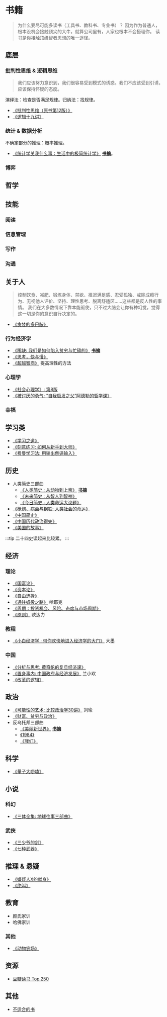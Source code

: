 # 书籍
> 为什么要尽可能多读书（工具书、教科书、专业书）？
> 因为作为普通人，根本没机会接触顶尖的大牛，就算公司里有，人家也根本不会搭理你。
> 读书是你接触顶级智者思想的唯一途径。

## 底层
### 批判性思维 & 逻辑思维
> 我们应该努力意识到，我们很容易受到模式的诱惑。我们不应该受到引诱，应该保持怀疑的态度。

演绎法：检查是否满足规律。归纳法：找规律。

* [《批判性思维（原书第12版）》](https://book.douban.com/subject/35298208/)
* [《逻辑十九讲》](https://book.douban.com/subject/30354924/)

### 统计 & 数据分析
不确定部分的推理：概率推理。

* [《统计学关我什么事：生活中的极简统计学》](https://book.douban.com/subject/30229508/) **[书摘](/docs/base/statistics/brief-statistics)**。

### 博弈


## 哲学


## 技能
### 阅读

### 信息管理

### 写作


### 沟通



## 关于人
> 控制饮食、减肥、锻炼身体、禁欲、推迟满足感、忍受孤独、戒除成瘾行为、无视他人评价、坚持、理性思考、脱离舒适区……这些都是反人性的事情。
> 我们在大多数情况下靠本能驱使，只不过大脑会让你有种幻觉，觉得这一切是你的意识自行决定的。

* [《贪婪的多巴胺》](https://book.douban.com/subject/35545272/)

### 行为经济学
* [《稀缺: 我们是如何陷入贫穷与忙碌的》](https://book.douban.com/subject/30612847/) **[书摘](/docs/self/mind/resource/scarcity)**
* [《思考，快与慢》](https://book.douban.com/subject/10785583/)
* [《超越智商》](https://book.douban.com/subject/26605978/) 提高理性的方法

### 心理学
* [《社会心理学》: 第8版](https://book.douban.com/subject/1476651/)
* [《被讨厌的勇气: “自我启发之父”阿德勒的哲学课》](https://book.douban.com/subject/26369699/)

### 幸福

## 学习类
* [《学习之道》](https://book.douban.com/subject/26895988/)
* [《刻意练习: 如何从新手到大师》](https://book.douban.com/subject/26895993/)
* [《费曼学习法: 用输出倒逼输入》](https://book.douban.com/subject/35368398/)

## 历史
* 人类简史三部曲
  * [《人类简史 : 从动物到上帝》](https://book.douban.com/subject/25985021/) **[书摘](/docs/society/history/resource/a-brief-history-of-humankind)** 
  * [《未来简史 : 从智人到智神》](https://book.douban.com/subject/26945094/)
  * [《今日简史 : 人类命运大议题》](https://book.douban.com/subject/30259720/)
* [《枪炮、病菌与钢铁: 人类社会的命运》](https://book.douban.com/subject/1813841/)
* [《中国简史》](https://book.douban.com/subject/35200401/)
* [《中国历代政治得失》](https://book.douban.com/subject/1003479/)
* [《美国的故事》](https://book.douban.com/subject/27665420/)

:::tip
二十四史读起来比较累。
:::

## 经济
### 理论
* [《国富论》](https://book.douban.com/subject/1261560/)
* [《资本论》](https://book.douban.com/subject/30316487/)
* [《自由选择》](https://book.douban.com/subject/24745513/)
* [《通往奴役之路》](https://book.douban.com/subject/1077528/) 哈耶克
* [《周期：投资机会、风险、态度与市场周期》](https://book.douban.com/subject/30443502/)
* [《原则》](https://book.douban.com/subject/27608239/) 欧达力

### 教程
* [《小白经济学 : 带你欢快地进入经济学的大门》](https://book.douban.com/subject/35059989/) 大墨

### 中国
* [《分析与思考: 黄奇帆的复旦经济课》](https://book.douban.com/subject/35149551/)
* [《置身事内: 中国政府与经济发展》](https://book.douban.com/subject/35546622/) 兰小欢
* [《改革的逻辑》](https://book.douban.com/subject/24878818/)

## 政治
* [《可能性的艺术: 比较政治学30讲》](https://book.douban.com/subject/35819419/) 刘瑜
* [《财富、贫穷与政治》](https://book.douban.com/subject/35553279/)
* 反乌托邦三部曲
  * [《美丽新世界》](https://book.douban.com/subject/27002046/) **[书摘](/docs/society/politics/resource/book/beautiful-new-world)**
  * [《1984》](https://book.douban.com/subject/4820710/)
  * [《我们》](https://book.douban.com/subject/26879595/)


## 科学
* [《量子大唠嗑》](https://book.douban.com/subject/26877276/)

## 小说
### 科幻
* [《三体全集: 地球往事三部曲》](https://book.douban.com/subject/6518605/)

### 武侠
* [《三少爷的剑》](https://book.douban.com/subject/1089511/)
* [《七种武器》](https://book.douban.com/subject/1521829/)

## 推理 & 悬疑
* [《嫌疑人X的献身》](https://book.douban.com/subject/25924253/)
* [《绝叫》](https://book.douban.com/subject/35031587/)

## 教育
* 颜氏家训
* 哈佛家训

### 其他
* [《动物农场》](https://book.douban.com/subject/2035179/)

## 资源
* [豆瓣读书 Top 250](https://book.douban.com/top250)

## 其他
* [不适合的书](./not-suitable.md)